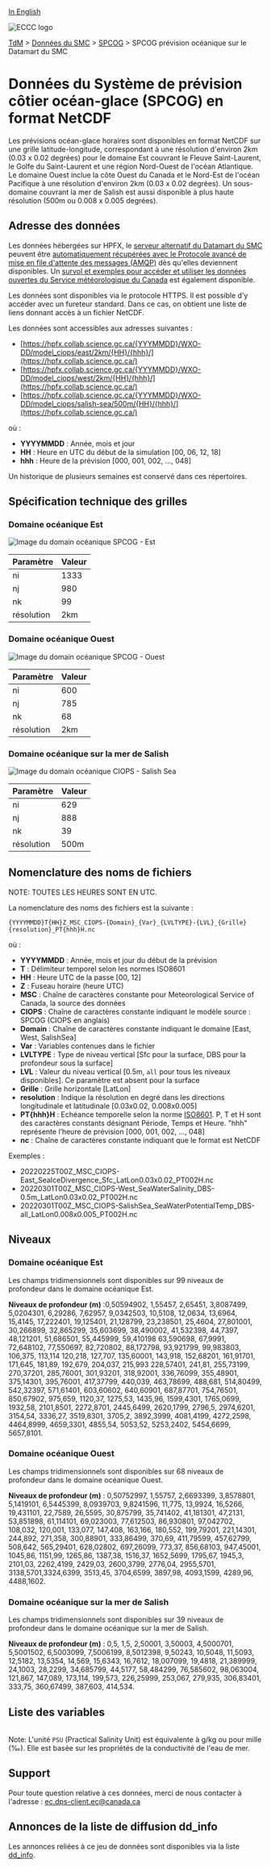 [In English](readme_ciops-datamart_en.md)

![ECCC logo](../../img_eccc-logo.png)

[TdM](../../readme_fr.md) > [Données du SMC](../readme_fr.md) > [SPCOG](readme_ciops_fr.md) > SPCOG prévision océanique sur le Datamart du SMC

# Données du Système de prévision côtier océan-glace (SPCOG) en format NetCDF 

Les prévisions océan-glace horaires sont disponibles en format NetCDF sur une grille latitude-longitude, correspondant à une résolution d'environ 2km (0.03 x 0.02 degrées) pour le domaine Est couvrant le Fleuve Saint-Laurent, le Golfe du Saint-Laurent et une région Nord-Ouest de l'océan Atlantique. Le domaine Ouest inclue la côte Ouest du Canada et le Nord-Est de l'océan Pacifique à une résolution d'environ 2km (0.03 x 0.02 degrées). Un sous-domaine couvrant la mer de Salish est aussi disponible à plus haute résolution (500m ou 0.008 x 0.005 degrées).

## Adresse des données 

Les données hébergées sur HPFX, le [serveur alternatif du Datamart du SMC](../../msc-datamart/readme_fr) peuvent être [automatiquement récupérées avec le Protocole avancé de mise en file d'attente des messages (AMQP)](../../msc-datamart/amqp_fr.md) dès qu'elles deviennent disponibles. Un [survol et exemples pour accéder et utiliser les données ouvertes du Service météorologique du Canada](../../usage/readme_fr.md) est également disponible.

Les données sont disponibles via le protocole HTTPS. Il est possible d’y accéder avec un fureteur standard. Dans ce cas, on obtient une liste de liens donnant accès à un fichier NetCDF.

Les données sont accessibles aux adresses suivantes :

* [https://hpfx.collab.science.gc.ca/{YYYMMDD}/WXO-DD/model_ciops/east/2km/{HH}/{hhh}/](https://hpfx.collab.science.gc.ca/)
* [https://hpfx.collab.science.gc.ca/{YYYMMDD}/WXO-DD/model_ciops/west/2km/{HH}/{hhh}/](https://hpfx.collab.science.gc.ca/)
* [https://hpfx.collab.science.gc.ca/{YYYMMDD}/WXO-DD/model_ciops/salish-sea/500m/{HH}/{hhh}/](https://hpfx.collab.science.gc.ca/) 

où :

* __YYYYMMDD__ : Année, mois et jour 
* __HH__ : Heure en UTC du début de la simulation [00, 06, 12, 18]
* __hhh__ : Heure de la prévision [000, 001, 002, ..., 048] 

Un historique de plusieurs semaines est conservé dans ces répertoires.

## Spécification technique des grilles

### Domaine océanique Est

![Image du domain océanique SPCOG - Est](https://collaboration.cmc.ec.gc.ca/cmc/cmos/public_doc/msc-data/nwp_ciops/grille_ciops-east.png)

| Paramètre | Valeur |
| ------ | ------ |
| ni | 1333 | 
| nj | 980 | 
| nk | 99 | 
| résolution | 2km |

### Domaine océanique Ouest

![Image du domain océanique SPCOG - Ouest](https://collaboration.cmc.ec.gc.ca/cmc/cmos/public_doc/msc-data/nwp_ciops/grille_ciops-west.png)

| Paramètre | Valeur |
| ------ | ------ |
| ni | 600 |
| nj | 785 |
| nk | 68 |
| résolution | 2km |

### Domaine océanique sur la mer de Salish

![Image du domain océanique CIOPS - Salish Sea](https://collaboration.cmc.ec.gc.ca/cmc/cmos/public_doc/msc-data/nwp_ciops/grille_ciops-salishsea.png)

| Paramètre | Valeur |
| ------ | ------ |
| ni | 629 |
| nj | 888 |
| nk | 39 |
| résolution | 500m |

## Nomenclature des noms de fichiers 

NOTE: TOUTES LES HEURES SONT EN UTC.

La nomenclature des noms des fichiers est la suivante :

`{YYYYMMDD}T{HH}Z_MSC_CIOPS-{Domain}_{Var}_{LVLTYPE}-{LVL}_{Grille}{resolution}_PT{hhh}H.nc`

où :

* __YYYYMMDD__ : Année, mois et jour du début de la prévision
* __T__ : Délimiteur temporel selon les normes ISO8601
* __HH__ : Heure UTC de la passe [00, 12]
* __Z__ : Fuseau horaire (heure UTC)
* __MSC__ : Chaîne de caractères constante pour Meteorological Service of Canada, la source des données
* __CIOPS__ : Chaîne de caractères constante indiquant le modèle source : SPCOG (CIOPS en anglais)
* __Domain__ : Chaîne de caractères constante indiquant le domaine [East, West, SalishSea]
* __Var__ : Variables contenues dans le fichier 
* __LVLTYPE__ : Type de niveau vertical [Sfc pour la surface, DBS pour la profondeur sous la surface]
* __LVL__ : Valeur du niveau vertical [0.5m, `all` pour tous les niveaux disponibles]. Ce paramètre est absent pour la surface
* __Grille__ : Grille horizontale [LatLon]
* __resolution__ : Indique la résolution en degré dans les directions longitudinale et latitudinale [0.03x0.02, 0.008x0.005]
* __PT{hhh}H__ : Echéance temporelle selon la norme [ISO8601](https://en.wikipedia.org/wiki/ISO_8601). P, T et H sont des caractères constants désignant Période, Temps et Heure. "hhh" représente l’heure de prévision  [000, 001, 002, ..., 048]
* __nc__ : Chaîne de caractères constante indiquant que le format est NetCDF

Exemples :

* 20220225T00Z_MSC_CIOPS-East_SeaIceDivergence_Sfc_LatLon0.03x0.02_PT002H.nc
* 20220301T00Z_MSC_CIOPS-West_SeaWaterSalinity_DBS-0.5m_LatLon0.03x0.02_PT002H.nc
* 20220301T00Z_MSC_CIOPS-SalishSea_SeaWaterPotentialTemp_DBS-all_LatLon0.008x0.005_PT002H.nc

## Niveaux

### Domaine océanique Est

Les champs tridimensionnels sont disponibles sur 99 niveaux de profondeur dans le domaine océanique Est.

__Niveaux de profondeur (m)__ :0,50594902, 1,55457, 2,65451, 3,8087499, 5,0204301, 6,29286, 7,62957, 9,0342503, 10,5108, 12,0634, 13,6964, 15,4145, 17,222401, 19,125401, 21,128799, 23,238501, 25,4604, 27,801001, 30,266899, 32,865299, 35,603699, 38,490002, 41,532398, 44,7397, 48,121201, 51,686501, 55,445999, 59,410198 63,590698, 67,9991, 72,648102, 77,550697, 82,720802, 88,172798, 93,921799, 99,983803, 106,375, 113,114 120,218, 127,707, 135,60001, 143,918, 152,68201, 161,91701, 171,645, 181,89, 192,679, 204,037, 215,993 228,57401, 241,81, 255,73199, 270,37201, 285,76001, 301,93201, 318,92001, 336,76099, 355,48901, 375,14301, 395,76001, 417,37799, 440,039, 463,78699, 488,681, 514,80499, 542,32397, 571,61401, 603,60602, 640,60901, 687,87701, 754,76501, 850,67902, 975,659, 1120,37, 1275,53, 1435,96, 1599,4301, 1765,0699, 1932,58, 2101,8501, 2272,8701, 2445,6499, 2620,1799, 2796,5, 2974,6201, 3154,54, 3336,27, 3519,8301, 3705,2, 3892,3999, 4081,4199, 4272,2598, 4464,8999, 4659,3301, 4855,54, 5053,52, 5253,2402, 5454,6699, 5657,8101.

### Domaine océanique Ouest

Les champs tridimensionnels sont disponibles sur 68 niveaux de profondeur dans le domaine océanique Ouest.

__Niveaux de profondeur (m)__ : 0,50752997, 1,55757, 2,6693399, 3,8578801, 5,1419101, 6,5445399, 8,0939703, 9,8241596, 11,775, 13,9924, 16,5266, 19,431101, 22,7589, 26,5595, 30,875799, 35,741402, 41,181301, 47,2131, 53,851898, 61,114101, 69,023003, 77,612503, 86,930801, 97,042702, 108,032, 120,001, 133,077, 147,408, 163,166, 180,552, 199,79201, 221,14301, 244,892, 271,358, 300,88901, 333,86499, 370,69, 411,79599, 457,62799, 508,642, 565,29401, 628,02802, 697,26099, 773,37, 856,68103, 947,45001, 1045,86, 1151,99, 1265,86, 1387,38, 1516,37, 1652,5699, 1795,67, 1945,3, 2101,03, 2262,4199, 2429,03, 2600,3799, 2776,04, 2955,5701, 3138,5701,3324,6399, 3513,45, 3704,6599, 3897,98, 4093,1599, 4289,96, 4488,1602.

### Domaine océanique sur la mer de Salish

Les champs tridimensionnels sont disponibles sur 39 niveaux de profondeur dans le domaine océanique sur la mer de Salish.

__Niveaux de profondeur (m)__ : 0,5, 1,5, 2,50001, 3,50003, 4,5000701, 5,5001502, 6,5003099, 7,5006199, 8,5012398, 9,50243, 10,5048, 11,5093, 12,5182, 13,5354, 14,569, 15,6343, 16,7612, 18,007099, 19,4818, 21,389999, 24,1003, 28,2299, 34,685799, 44,5177, 58,484299, 76,585602, 98,063004, 121,867, 147,089, 173,114, 199,573, 226,25999, 253,067, 279,935, 306,83401, 333,75, 360,67499, 387,603, 414,534.

## Liste des variables

<table id="csv-table" class="display"></table>

<link href="https://cdn.jsdelivr.net/npm/simple-datatables@latest/dist/style.css" rel="stylesheet" type="text/css">
<script src="https://cdn.jsdelivr.net/npm/simple-datatables@latest"></script>
<script src="../../../js/variables_datatable.js" type="text/javascript"></script>
<script>
  loadTable("csv-table", "../../../assets/csv/CIOPS_fr.csv", "FR");
</script>

Note: L'unité `PSU` (Practical Salinity Unit) est équivalente à g/kg ou pour mille (‰). Elle est basée sur les propriétés de la conductivité de l'eau de mer.

## Support

Pour toute question relative à ces données, merci de nous contacter à l'adresse : [ec.dps-client.ec@canada.ca](mailto:ec.dps-client.ec@canada.ca)

## Annonces de la liste de diffusion dd_info 

Les annonces reliées à ce jeu de données sont disponibles via la liste [dd_info](https://lists.ec.gc.ca/cgi-bin/mailman/listinfo/dd_info).

